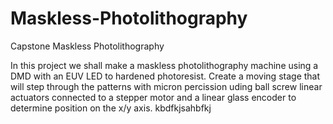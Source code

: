 # Maskless-Photolithography
Capstone Maskless Photolithography

In this project we shall make a maskless photolithography machine using a DMD with an EUV LED to hardened photoresist. Create a moving stage that will step through the patterns with micron percission uding ball screw linear actuators connected to a stepper motor and a linear glass encoder to determine position on the x/y axis.
kbdfkjsahbfkj
